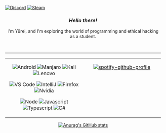 [![Discord](https://img.shields.io/badge/Discord-121212?style=social&logo=discord)](https://discord.com/users/653082608871276584)
[![Steam](https://img.shields.io/badge/Steam-121212?style=social&logo=steam)](https://steamcommunity.com/id/yurei_dll)

<div align="center">
    <!-- I kinda hacked MD here lol -->
    <div>
</div>

### **_Hello there!_**

I'm Yūrei, and I'm exploring the world of programming and ethical hacking as a student.

<br/>

---


<!-- It looked better in the VS Code preview... -->
<table><tr><td valign="top" width="50%">
<div align="center">  

![Android](https://img.shields.io/badge/Android-05150C?style=flat-square&logo=android)
![Manjaro](https://img.shields.io/badge/Manjaro-121212?style=flat-square&logo=manjaro)
![Kali](https://img.shields.io/badge/Kali%20Linux-fdfdfc?style=flat-square&logo=kali-linux)
![Lenovo](https://img.shields.io/badge/Lenovo-E2231A?style=flat-square&logo=lenovo)


![VS Code](https://img.shields.io/badge/-VS%20Code-007ACC?style=flat-square&logo=visual-studio-code)
![IntelliJ](https://img.shields.io/badge/-IntelliJ%20IDEA-121212?style=flat-square&logo=jetbrains)
![Firefox](https://img.shields.io/badge/Firefox-121212?style=flat-square&logo=firefox)
![Nvidia](https://img.shields.io/badge/Nvidia-121212?style=flat-square&logo=nvidia)

![Node](https://img.shields.io/badge/Node%2ejs-121212?style=flat-square&logo=node%2ejs)
![Javascript](https://img.shields.io/badge/Javascript-121212?style=flat-square&logo=javascript)
![Typescript](https://img.shields.io/badge/Typescript-121212?style=flat-square&logo=typescript)
![C#](https://img.shields.io/badge/C%23-121212?style=flat-square&logo=c-sharp)

</div>
</td><td valign="top" width="50%">


<div align="center">  

[![spotify-github-profile](https://spotify-github-profile.vercel.app/api/view?uid=enu8m1q6ipzow1l1lh2coc33p&cover_image=true&theme=natemoo-re&bar_color=675df4&bar_color_cover=false)](https://github.com/kittinan/spotify-github-profile)
</div>
</td></tr></table>  

[![Anurag's GitHub stats](https://github-readme-stats.vercel.app/api?username=yurei-dll&hide_title=true&show_icons=true&theme=dark&border_color=2f363e&icon_color=675df4&bg_color=0d1017)](https://github.com/anuraghazra/github-readme-stats)


</div>
